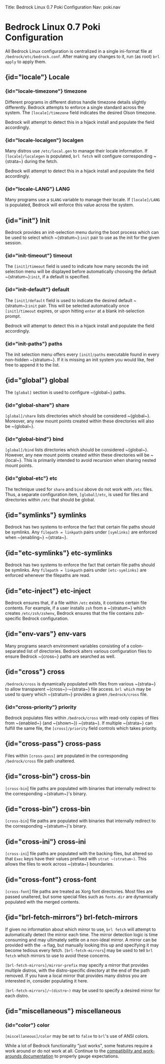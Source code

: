 Title: Bedrock Linux 0.7 Poki Configuration
Nav: poki.nav

Bedrock Linux 0.7 Poki Configuration
====================================

All Bedrock Linux configuration is centralized in a single ini-format file at `/bedrock/etc/bedrock.conf`.  After making any changes to it, run (as root) `brl apply` to apply them.

## {id="locale"} Locale

### {id="locale-timezone"} timezone

Different programs in different distros handle timezone details slightly
differently.  Bedrock attempts to enforce a single standard across the system.
The `[locale]/timezone` field indicates the desired Olson timezone.

Bedrock will attempt to detect this in a hijack install and populate the field
accordingly.

### {id="locale-localgen"} localgen

Many distros use `/etc/local.gen` to manage their locale information.  If `[locale]/localegen` is populated, `brl fetch` will configure corresponding ~{strata~} during the fetch.

Bedrock will attempt to detect this in a hijack install and populate the field
accordingly.

### {id="locale-LANG"} LANG

Many programs use a `$LANG` variable to manage their locale.  If `[locale]/LANG` is populated, Bedrock will enforce this value across the system.

## {id="init"} Init

Bedrock provides an init-selection menu during the boot process which can be used to select which ~{stratum~}:`init` pair to use as the init for the given session.

### {id="init-timeout"} timeout

The `[init]/timeout` field is used to indicate how many seconds the init selection menu will be displayed before automatically choosing the default ~{stratum~}:`init`, if a default is specified.

### {id="init-default"} default

The `[init]/default` field is used to indicate the desired default ~{stratum~}:`init` pair.  This will be selected automatically once `[init]/timeout` expires, or upon hitting `enter` at a blank init-selection prompt.

Bedrock will attempt to detect this in a hijack install and populate the field
accordingly.

### {id="init-paths"} paths

The init selection menu offers every `[init]/paths` executable found in every non-hidden ~{stratum~}.  If it is missing an init system you would like, feel free to append it to the list.

## {id="global"} global

The `[global]` section is used to configure ~{global~} paths.

### {id="global-share"} share

`[global]/share` lists directories which should be considered ~{global~}.  Moreover, any new mount points created within these directories will also be ~{global~}.

### {id="global-bind"} bind

`[global]/bind` lists directories which should be considered ~{global~}.  However, any new mount points created within these directories will be ~{local~}.  This is primarily intended to avoid recursion when sharing nested mount points.

### {id="global-etc"} etc

The technique used for `share` and `bind` above do not work with `/etc` files.  Thus, a separate configuration item, `[global]/etc`, is used for files and directories within `/etc` that should be global.

## {id="symlinks"} symlinks

Bedrock has two systems to enforce the fact that certain file paths should be symlinks.  Any `filepath = linkpath` pairs under `[symlinks]` are enforced when ~{enabling~} ~{strata~}.

## {id="etc-symlinks"} etc-symlinks

Bedrock has two systems to enforce the fact that certain file paths should be symlinks.  Any `filepath = linkpath` pairs under `[etc-symlinks]` are enforced whenever the filepaths are read.

## {id="etc-inject"} etc-inject

Bedrock ensures that, if a file within `/etc` exists, it contains certain file contents.  For example, if a user installs `zsh` from a ~{stratum~} which creates `/etc/zsh/zshenv`, Bedrock ensures that the file contains zsh-specific Bedrock configuration.

## {id="env-vars"} env-vars

Many programs search environment variables consisting of a colon-separated
list of directories.  Bedrock alters various configuration files to ensure Bedrock ~{cross~} paths are searched as well.

## {id="cross"} cross

`/bedrock/cross` is dynamically populated with files from various ~{strata~} to allow transparent ~{cross~}-~{strata~} file access.  `brl which` may be used to query which ~{stratum~} provides a given `/bedrock/cross` file.

### {id="cross-priority"} priority

Bedrock populates files within `/bedrock/cross` with read-only copies of files from ~{enabled~} (and ~{shown~}) ~{strata~}.  If multiple ~{strata~} can fulfill the same file, the `[cross]/priority` field controls which takes priority.

## {id="cross-pass"} cross-pass

Files within `[cross-pass]` are populated in the corresponding `/bedrock/cross` file path unaltered.

## {id="cross-bin"} cross-bin

`[cross-bin`] file paths are populated with binaries that internally redirect to the corresponding ~{stratum~}'s binary.

## {id="cross-bin"} cross-bin

`[cross-bin`] file paths are populated with binaries that internally redirect to the corresponding ~{stratum~}'s binary.

## {id="cross-ini"} cross-ini

`[cross-ini`] file paths are populated with the backing files, but altered so that `Exec` keys have their values prefixed with `strat ~(stratum~)`.  This allows the files to work across ~{strata~} boundaries.

## {id="cross-font"} cross-font

`[cross-font`] file paths are treated as Xorg font directories.  Most files are passed unaltered, but some special files such as `fonts.dir` are dynamically populated with the merged contents.

## {id="brl-fetch-mirrors"} brl-fetch-mirrors

If given no information about which mirror to use, `brl fetch` will attempt to automatically detect the mirror each time.  The mirror detection logic is time consuming and may ultimately settle on a non-ideal mirror.  A mirror can be provided with the `-m` flag, but manually looking this up and specifying it may become tedious every fetch.  `[brl-fetch-mirrors`] may be used to tell `brl fetch` which mirrors to use to avoid these concerns.

`[brl-fetch-mirrors]/mirror-prefix` may specify a mirror that provides multiple distros, with the distro-specific directory at the end of the path removed.  If you have a local mirror that provides many distros you are interested in, consider populating it here.

`[brl-fetch-mirrors]/~(distro~)` may be used to specify a desired mirror for each distro.

## {id="miscellaneous"} miscellaneous

### {id="color"} color

`[miscellaneous]/color` may be set to `false` to `brl`'s use of ANSI colors.

While a lot of Bedrock functionality "just works", some features require a work around or do not work at all.  Continue to the [compatibility and work-arounds documentation](compatibility-and-workarounds.html) to properly gauge expectations.
